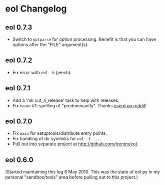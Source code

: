 # eol Changelog

## eol 0.7.3

- Switch to `optparse` for option processing. Benefit is that you can have
  options after the "FILE" argument(s).

## eol 0.7.2

- Fix error with `eol -h` (jeesh).

## eol 0.7.1

- Add a 'mk cut_a_release' task to help with releases.
- Fix issue #1: spelling of "predominantly". Thanks [userd on
  reddit](http://www.reddit.com/r/Python/comments/c61nu/eolpy_a_tool_for_working_with_text_file_endofline/)!

## eol 0.7.0

- Fix `main` for setuptools/distribute entry points.
- Fix handling of dir symlinks for `eol -f ...`.
- Pull out into separate project at <http://github.com/trentm/eol>.

## eol 0.6.0

(Started maintaining this log 6 May 2010. This was the state of eol.py
in my personal "sandbox/tools" area before pulling out to this project.)
